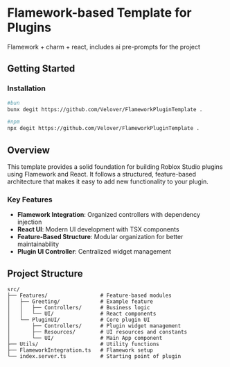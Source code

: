 # Flamework-based Template for Plugins

Flamework + charm + react, includes ai pre-prompts for the project

## Getting Started

### Installation

```bash
#bun
bunx degit https://github.com/Velover/FlameworkPluginTemplate .

#npm
npx degit https://github.com/Velover/FlameworkPluginTemplate .
```

## Overview

This template provides a solid foundation for building Roblox Studio plugins using Flamework and React. It follows a structured, feature-based architecture that makes it easy to add new functionality to your plugin.

### Key Features

- **Flamework Integration**: Organized controllers with dependency injection
- **React UI**: Modern UI development with TSX components
- **Feature-Based Structure**: Modular organization for better maintainability
- **Plugin UI Controller**: Centralized widget management

## Project Structure

```
src/
├── Features/                 # Feature-based modules
│   ├── Greeting/             # Example feature
│   │   ├── Controllers/      # Business logic
│   │   └── UI/               # React components
│   └── PluginUI/             # Core plugin UI
│       ├── Controllers/      # Plugin widget management
│       ├── Resources/        # UI resources and constants
│       └── UI/               # Main App component
├── Utils/                    # Utility functions
├── FlameworkIntegration.ts   # Flamework setup
└── index.server.ts           # Starting point of plugin
```
